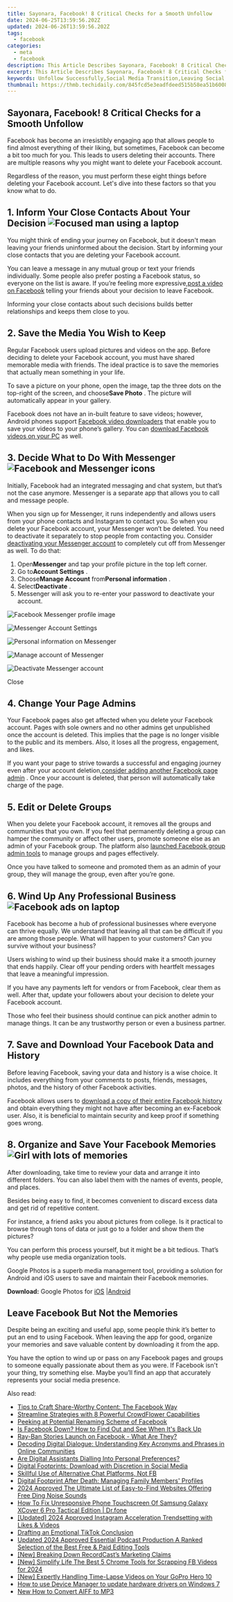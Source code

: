 ```yaml
---
title: Sayonara, Facebook! 8 Critical Checks for a Smooth Unfollow
date: 2024-06-25T13:59:56.202Z
updated: 2024-06-26T13:59:56.202Z
tags:
  - facebook
categories:
  - meta
  - facebook
description: This Article Describes Sayonara, Facebook! 8 Critical Checks for a Smooth Unfollow
excerpt: This Article Describes Sayonara, Facebook! 8 Critical Checks for a Smooth Unfollow
keywords: Unfollow Successfully,Social Media Transition,Leaving Social Network,Exit Facebook Steps,Smooth Account Removal,Critical Unfollow Checks,Departure From FB Tips
thumbnail: https://thmb.techidaily.com/845fcd5e3eadfdeed515b58ea51b6008ffc3adda0043bb6ffedd07e36277b4e8.jpg
---
```


## Sayonara, Facebook! 8 Critical Checks for a Smooth Unfollow

 Facebook has become an irresistibly engaging app that allows people to find almost everything of their liking, but sometimes, Facebook can become a bit too much for you. This leads to users deleting their accounts. There are multiple reasons why you might want to delete your Facebook account.

 Regardless of the reason, you must perform these eight things before deleting your Facebook account. Let's dive into these factors so that you know what to do.

## 1\. Inform Your Close Contacts About Your Decision ![Focused man using a laptop](https://static1.makeuseofimages.com/wordpress/wp-content/uploads/2022/10/Man-using-a-laptop.jpg)

 You might think of ending your journey on Facebook, but it doesn't mean leaving your friends uninformed about the decision. Start by informing your close contacts that you are deleting your Facebook account.

 You can leave a message in any mutual group or text your friends individually. Some people also prefer posting a Facebook status, so everyone on the list is aware. If you’re feeling more expressive,[post a video on Facebook](https://www.makeuseof.com/how-to-post-video-on-facebook/) telling your friends about your decision to leave Facebook.

 Informing your close contacts about such decisions builds better relationships and keeps them close to you.

## 2\. Save the Media You Wish to Keep

 Regular Facebook users upload pictures and videos on the app. Before deciding to delete your Facebook account, you must have shared memorable media with friends. The ideal practice is to save the memories that actually mean something in your life.

 To save a picture on your phone, open the image, tap the three dots on the top-right of the screen, and choose**Save Photo** . The picture will automatically appear in your gallery.

 Facebook does not have an in-built feature to save videos; however, Android phones support [Facebook video downloaders](https://www.makeuseof.com/tag/3-ways-to-download-videos-from-facebook-si/) that enable you to save your videos to your phone’s gallery. You can [download Facebook videos on your PC](https://www.makeuseof.com/tag/download-private-facebook-videos/) as well.

## 3\. Decide What to Do With Messenger ![Facebook and Messenger icons](https://static1.makeuseofimages.com/wordpress/wp-content/uploads/2022/10/Facebook-and-Messenger-icons.jpg)

 Initially, Facebook had an integrated messaging and chat system, but that’s not the case anymore. Messenger is a separate app that allows you to call and message people.

 When you sign up for Messenger, it runs independently and allows users from your phone contacts and Instagram to contact you. So when you delete your Facebook account, your Messenger won’t be deleted. You need to deactivate it separately to stop people from contacting you. Consider [deactivating your Messenger account](https://www.makeuseof.com/tag/deactivate-facebook-messenger/) to completely cut off from Messenger as well. To do that:

1. Open**Messenger** and tap your profile picture in the top left corner.
2. Go to**Account Settings** .
3. Choose**Manage Account** from**Personal information** .
4. Select**Deactivate** .
5. Messenger will ask you to re-enter your password to deactivate your account.

![Facebook Messenger profile image](https://static1.makeuseofimages.com/wordpress/wp-content/uploads/2022/10/Facebook-Messenger-profile-image.JPG)

![Messenger Account Settings](https://static1.makeuseofimages.com/wordpress/wp-content/uploads/2022/10/Messenger-Account-Settings.JPG)

![Personal information on Messenger](https://static1.makeuseofimages.com/wordpress/wp-content/uploads/2022/10/Personal-information-on-Messenger.JPG)

![Manage account of Messenger](https://static1.makeuseofimages.com/wordpress/wp-content/uploads/2022/10/Manage-account-of-Messenger.JPG)

![Deactivate Messenger account](https://static1.makeuseofimages.com/wordpress/wp-content/uploads/2022/10/Deactivate-Messenger-account.JPG)

Close

## 4\. Change Your Page Admins

 Your Facebook pages also get affected when you delete your Facebook account. Pages with sole owners and no other admins get unpublished once the account is deleted. This implies that the page is no longer visible to the public and its members. Also, it loses all the progress, engagement, and likes.

 If you want your page to strive towards a successful and engaging journey even after your account deletion,[consider adding another Facebook page admin](https://www.makeuseof.com/how-to-add-admin-to-facebook-page/) . Once your account is deleted, that person will automatically take charge of the page.

## 5\. Edit or Delete Groups

 When you delete your Facebook account, it removes all the groups and communities that you own. If you feel that permanently deleting a group can hamper the community or affect other users, promote someone else as an admin of your Facebook group. The platform also [launched Facebook group admin tools](https://www.makeuseof.com/facebook-launches-new-admin-tools-community-moderation/) to manage groups and pages effectively.

 Once you have talked to someone and promoted them as an admin of your group, they will manage the group, even after you’re gone.

## 6\. Wind Up Any Professional Business ![Facebook ads on laptop](https://static1.makeuseofimages.com/wordpress/wp-content/uploads/2022/10/Facebook-ads-on-laptop.jpg)

 Facebook has become a hub of professional businesses where everyone can thrive equally. We understand that leaving all that can be difficult if you are among those people. What will happen to your customers? Can you survive without your business?

 Users wishing to wind up their business should make it a smooth journey that ends happily. Clear off your pending orders with heartfelt messages that leave a meaningful impression.

 If you have any payments left for vendors or from Facebook, clear them as well. After that, update your followers about your decision to delete your Facebook account.

 Those who feel their business should continue can pick another admin to manage things. It can be any trustworthy person or even a business partner.

## 7\. Save and Download Your Facebook Data and History

 Before leaving Facebook, saving your data and history is a wise choice. It includes everything from your comments to posts, friends, messages, photos, and the history of other Facebook activities.

 Facebook allows users to [download a copy of their entire Facebook history](https://www.makeuseof.com/tag/download-entire-facebook-history-data-downloader/) and obtain everything they might not have after becoming an ex-Facebook user. Also, it is beneficial to maintain security and keep proof if something goes wrong.

## 8\. Organize and Save Your Facebook Memories ![Girl with lots of memories](https://static1.makeuseofimages.com/wordpress/wp-content/uploads/2022/10/Girl-with-lots-of-memories.jpg)

 After downloading, take time to review your data and arrange it into different folders. You can also label them with the names of events, people, and places.

 Besides being easy to find, it becomes convenient to discard excess data and get rid of repetitive content.

 For instance, a friend asks you about pictures from college. Is it practical to browse through tons of data or just go to a folder and show them the pictures?

 You can perform this process yourself, but it might be a bit tedious. That’s why people use media organization tools.

 Google Photos is a superb media management tool, providing a solution for Android and iOS users to save and maintain their Facebook memories.

**Download:** Google Photos for [iOS](https://apps.apple.com/us/app/google-photos/id962194608) |[Android](https://www.anrdoezrs.net/links/7251228/type/dlg/sid/UUmuoUeUpU2017148/https://play.google.com/store/apps/details?id=com.google.android.apps.photos&hl=en&gl=US)

## Leave Facebook But Not the Memories

 Despite being an exciting and useful app, some people think it’s better to put an end to using Facebook. When leaving the app for good, organize your memories and save valuable content by downloading it from the app.

 You have the option to wind up or pass on any Facebook pages and groups to someone equally passionate about them as you were. If Facebook isn't your thing, try something else. Maybe you’ll find an app that accurately represents your social media presence.


<ins class="adsbygoogle"
     style="display:block"
     data-ad-format="autorelaxed"
     data-ad-client="ca-pub-7571918770474297"
     data-ad-slot="1223367746"></ins>



<ins class="adsbygoogle"
     style="display:block"
     data-ad-client="ca-pub-7571918770474297"
     data-ad-slot="8358498916"
     data-ad-format="auto"
     data-full-width-responsive="true"></ins>

<span class="atpl-alsoreadstyle">Also read:</span>
<div><ul>
<li><a href="https://facebook.techidaily.com/tips-to-craft-share-worthy-content-the-facebook-way/"><u>Tips to Craft Share-Worthy Content: The Facebook Way</u></a></li>
<li><a href="https://facebook.techidaily.com/streamline-strategies-with-8-powerful-crowdflower-capabilities/"><u>Streamline Strategies with 8 Powerful CrowdFlower Capabilities</u></a></li>
<li><a href="https://facebook.techidaily.com/peeking-at-potential-renaming-scheme-of-facebook/"><u>Peeking at Potential Renaming Scheme of Facebook</u></a></li>
<li><a href="https://facebook.techidaily.com/is-facebook-down-how-to-find-out-and-see-when-its-back-up/"><u>Is Facebook Down? How to Find Out and See When It's Back Up</u></a></li>
<li><a href="https://facebook.techidaily.com/ray-ban-stories-launch-on-facebook-what-are-they/"><u>Ray-Ban Stories Launch on Facebook - What Are They?</u></a></li>
<li><a href="https://facebook.techidaily.com/decoding-digital-dialogue-understanding-key-acronyms-and-phrases-in-online-communities/"><u>Decoding Digital Dialogue: Understanding Key Acronyms and Phrases in Online Communities</u></a></li>
<li><a href="https://facebook.techidaily.com/are-digital-assistants-dialling-into-personal-preferences/"><u>Are Digital Assistants Dialling Into Personal Preferences?</u></a></li>
<li><a href="https://facebook.techidaily.com/digital-footprints-download-with-discretion-in-social-media/"><u>Digital Footprints: Download with Discretion in Social Media</u></a></li>
<li><a href="https://facebook.techidaily.com/skillful-use-of-alternative-chat-platforms-not-fb/"><u>Skillful Use of Alternative Chat Platforms, Not FB</u></a></li>
<li><a href="https://facebook.techidaily.com/digital-footprint-after-death-managing-family-members-profiles/"><u>Digital Footprint After Death: Managing Family Members' Profiles</u></a></li>
<li><a href="https://audio-shaping.techidaily.com/2024-approved-the-ultimate-list-of-easy-to-find-websites-offering-free-ding-noise-sounds/"><u>2024 Approved The Ultimate List of Easy-to-Find Websites Offering Free Ding Noise Sounds</u></a></li>
<li><a href="https://howto.techidaily.com/how-to-fix-unresponsive-phone-touchscreen-of-samsung-galaxy-xcover-6-pro-tactical-edition-drfone-by-drfone-fix-android-problems-fix-android-problems/"><u>How To Fix Unresponsive Phone Touchscreen Of Samsung Galaxy XCover 6 Pro Tactical Edition | Dr.fone</u></a></li>
<li><a href="https://instagram-video-files.techidaily.com/updated-2024-approved-instagram-acceleration-trendsetting-with-likes-and-videos/"><u>[Updated] 2024 Approved  Instagram Acceleration  Trendsetting with Likes & Videos</u></a></li>
<li><a href="https://tiktok-videos.techidaily.com/drafting-an-emotional-tiktok-conclusion/"><u>Drafting an Emotional TikTok Conclusion</u></a></li>
<li><a href="https://voice-adjusting.techidaily.com/updated-2024-approved-essential-podcast-production-a-ranked-selection-of-the-best-free-and-paid-editing-tools/"><u>Updated 2024 Approved Essential Podcast Production A Ranked Selection of the Best Free & Paid Editing Tools</u></a></li>
<li><a href="https://remote-screen-capture.techidaily.com/new-breaking-down-recordcasts-marketing-claims/"><u>[New] Breaking Down RecordCast’s Marketing Claims</u></a></li>
<li><a href="https://facebook-videos.techidaily.com/new-simplify-life-the-best-5-chrome-tools-for-scrapping-fb-videos-for-2024/"><u>[New] Simplify Life  The Best 5 Chrome Tools for Scrapping FB Videos for 2024</u></a></li>
<li><a href="https://some-knowledge.techidaily.com/new-expertly-handling-time-lapse-videos-on-your-gopro-hero-10/"><u>[New] Expertly Handling Time-Lapse Videos on Your GoPro Hero 10</u></a></li>
<li><a href="https://review-topics.techidaily.com/how-to-use-device-manager-to-update-hardware-drivers-on-windows-7-by-drivereasy-guide/"><u>How to use Device Manager to update hardware drivers on Windows 7</u></a></li>
<li><a href="https://voice-adjusting.techidaily.com/new-how-to-convert-aiff-to-mp3/"><u>New How to Convert AIFF to MP3</u></a></li>
</ul></div>
